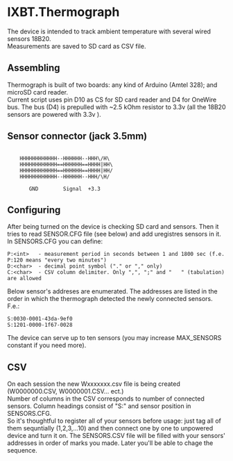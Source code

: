 # IXBT.Thermograph
The device is intended to track ambient temperature with several wired sensors 18B20.  
Measurements are saved to SD card as CSV file.
## Assembling
Thermograph is built of two boards: any kind of Arduino (Amtel 328); and microSD card reader.  
Current script uses pin D10 as CS for SD card reader and D4 for OneWire bus. The bus (D4) is prepulled with ~2.5 kOhm resistor to 3.3v (all the 18B20 sensors are powered with 3.3v ). 
## Sensor connector (jack 3.5mm)
```

	HHHHHHHHHHHH--HHHHHH--HHH\/H\
	HHHHHHHHHHHH==HHHHHH==HHHH|HH\
	HHHHHHHHHHHH==HHHHHH==HHHH|HH/
	HHHHHHHHHHHH--HHHHHH--HHH/\H/
	
	   GND        Signal  +3.3
```

## Configuring
After being turned on the device is checking SD card and sensors. Then it tries to read SENSOR.CFG file (see below) and add uregistres sensors in it. 
In SENSORS.CFG you can define:
```
P:<int>	  - measurement period in seconds between 1 and 1800 sec (f.e. P:120 means "every two minutes")  
D:<char>  - decimal point symbol ("." or "," only)  
C:<char>  - CSV column delimiter. Only ",", ";" and "	" (tabulation) are allowed  
```
Below sensor's addreses are enumerated. The addresses are listed in the order in which the thermograph detected the newly connected sensors.   
F.e.:  
```
S:0030-0001-43da-9ef0  
S:1201-0000-1f67-0028  
```
The device can serve up to ten sensors (you may increase MAX_SENSORS constant if you need more).   
## CSV
On each session the new Wxxxxxxx.csv file is being created (W0000000.CSV, W0000001.CSV... ect.)  
Number of columns in the CSV corresponds to number of connected sensors. Column headings consist of "S:" and sensor position in SENSORS.CFG.  
So it's thoughtful to register all of your sensors before usage: just tag all of them sequntially (1,2,3,...10) and then connect one by one to unpowered device and turn it on. The SENSORS.CSV file will be filled with your sensors' addresses in order of marks you made. Later you'll be able to chage the sequence.
